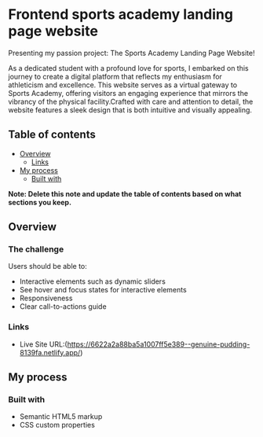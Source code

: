 # Frontend sports academy landing page website

Presenting my passion project: The Sports Academy Landing Page Website!

As a dedicated student with a profound love for sports, I embarked on this journey to create a digital platform that reflects my enthusiasm for athleticism and excellence. This website serves as a virtual gateway to Sports Academy, offering visitors an engaging experience that mirrors the vibrancy of the physical facility.Crafted with care and attention to detail, the website features a sleek design that is both intuitive and visually appealing. 

## Table of contents

- [Overview](#overview)
  - [Links](#links)
- [My process](#my-process)
  - [Built with](#built-with)

**Note: Delete this note and update the table of contents based on what sections you keep.**

## Overview

### The challenge

Users should be able to:

- Interactive elements such as dynamic sliders
- See hover and focus states for interactive elements
- Responsiveness
- Clear call-to-actions guide 

### Links

- Live Site URL:(https://6622a2a88ba5a1007ff5e389--genuine-pudding-8139fa.netlify.app/)

## My process

### Built with

- Semantic HTML5 markup
- CSS custom properties
  
